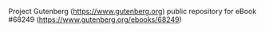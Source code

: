 Project Gutenberg (https://www.gutenberg.org) public repository for
eBook #68249 (https://www.gutenberg.org/ebooks/68249)

